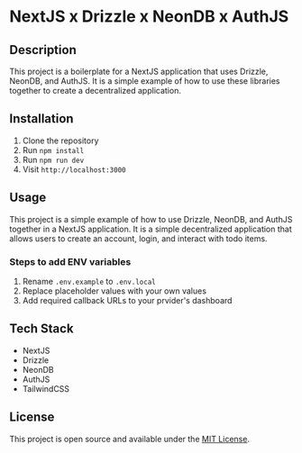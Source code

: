 # NextJS x Drizzle x NeonDB x AuthJS

## Description

This project is a boilerplate for a NextJS application that uses Drizzle, NeonDB, and AuthJS. It is a simple example of how to use these libraries together to create a decentralized application.

## Installation

1. Clone the repository
2. Run `npm install`
3. Run `npm run dev`
4. Visit `http://localhost:3000`

## Usage

This project is a simple example of how to use Drizzle, NeonDB, and AuthJS together in a NextJS application. It is a simple decentralized application that allows users to create an account, login, and interact with todo items.

### Steps to add ENV variables

1. Rename `.env.example` to `.env.local`
2. Replace placeholder values with your own values
3. Add required callback URLs to your prvider's dashboard

## Tech Stack

- NextJS
- Drizzle
- NeonDB
- AuthJS
- TailwindCSS

## License

This project is open source and available under the [MIT License](LICENSE).
